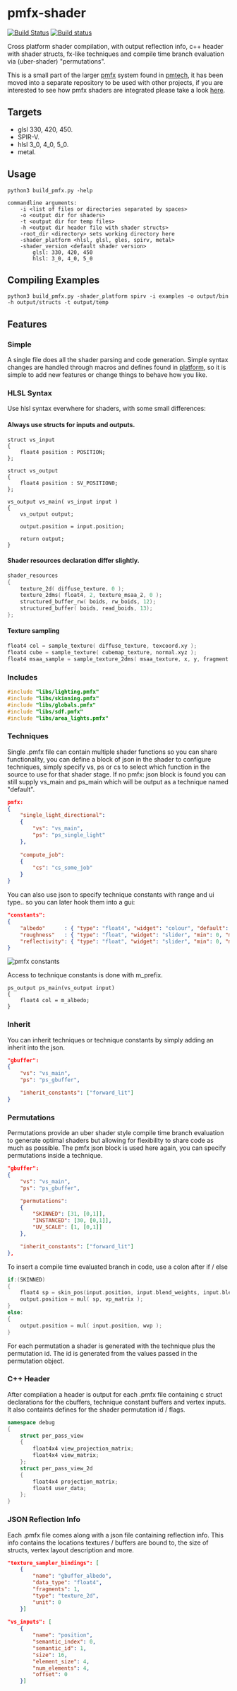 # pmfx-shader
[![Build Status](https://travis-ci.org/polymonster/pmfx-shader.svg?branch=master)](https://travis-ci.org/polymonster/pmfx-shader) [![Build status](https://ci.appveyor.com/api/projects/status/wohe0i5v0hvnjnfb?svg=true)](https://ci.appveyor.com/project/polymonster/pmfx-shader)

Cross platform shader compilation, with output reflection info, c++ header with shader structs, fx-like techniques and compile time branch evaluation via (uber-shader) "permutations". 

This is a small part of the larger [pmfx](https://github.com/polymonster/pmtech/wiki/Pmfx) system found in [pmtech](https://github.com/polymonster/pmtech), it has been moved into a separate repository to be used with other projects, if you are interested to see how pmfx shaders are integrated please take a look [here](https://github.com/polymonster/pmtech).

## Targets

- glsl 330, 420, 450.
- SPIR-V.
- hlsl 3_0, 4_0, 5_0.
- metal.

## Usage

```
python3 build_pmfx.py -help

commandline arguments:
    -i <list of files or directories separated by spaces>
    -o <output dir for shaders>
    -t <output dir for temp files>
    -h <output dir header file with shader structs>
    -root_dir <directory> sets working directory here
    -shader_platform <hlsl, glsl, gles, spirv, metal>
    -shader_version <default shader version>
        glsl: 330, 420, 450
        hlsl: 3_0, 4_0, 5_0
```

## Compiling Examples

```
python3 build_pmfx.py -shader_platform spirv -i examples -o output/bin -h output/structs -t output/temp
```

## Features

### Simple

A single file does all the shader parsing and code generation. Simple syntax changes are handled through macros and defines found in [platform](https://github.com/polymonster/pmfx-shader/tree/master/platform), so it is simple to add new features or change things to behave how you like.

### HLSL Syntax

Use hlsl syntax everwhere for shaders, with some small differences:

#### Always use structs for inputs and outputs.

```hlsl
struct vs_input
{
    float4 position : POSITION;
};

struct vs_output
{
    float4 position : SV_POSITION0;
};

vs_output vs_main( vs_input input )
{
    vs_output output;
    
    output.position = input.position;
    
    return output;
}
```

#### Shader resources declaration differ slightly.
```c
shader_resources
{
    texture_2d( diffuse_texture, 0 );
    texture_2dms( float4, 2, texture_msaa_2, 0 );
    structured_buffer_rw( boids, rw_boids, 12);
    structured_buffer( boids, read_boids, 13);
};
```

#### Texture sampling 
```c
float4 col = sample_texture( diffuse_texture, texcoord.xy );
float4 cube = sample_texture( cubemap_texture, normal.xyz );
float4 msaa_sample = sample_texture_2dms( msaa_texture, x, y, fragment );
```

### Includes

```c
#include "libs/lighting.pmfx"
#include "libs/skinning.pmfx"
#include "libs/globals.pmfx"
#include "libs/sdf.pmfx"
#include "libs/area_lights.pmfx"
```

### Techniques

Single .pmfx file can contain multiple shader functions so you can share functionality, you can define a block of json in the shader to configure techniques, simply specify vs, ps or cs to select which function in the source to use for that shader stage. If no pmfx: json block is found you can still supply vs_main and ps_main which will be output as a technique named "default".

```json
pmfx:
{    
    "single_light_directional":
    {
        "vs": "vs_main",
        "ps": "ps_single_light"
    },
    
    "compute_job":
    {
        "cs": "cs_some_job"
    }
}
```

You can also use json to specify technique constants with range and ui type.. so you can later hook them into a gui:

```json
"constants":
{
    "albedo"      : { "type": "float4", "widget": "colour", "default": [1.0, 1.0, 1.0, 1.0] },
    "roughness"   : { "type": "float", "widget": "slider", "min": 0, "max": 1, "default": 0.5 },
    "reflectivity": { "type": "float", "widget": "slider", "min": 0, "max": 1, "default": 0.3 },
}
```

![pmfx constants](https://github.com/polymonster/polymonster.github.io/raw/master/assets/wiki/pmfx-material.png)

Access to technique constants is done with m_prefix.

```hlsl
ps_output ps_main(vs_output input)
{
    float4 col = m_albedo;
}
```

### Inherit

You can inherit techniques or technique constants by simply adding an inherit into the json.

```json
"gbuffer":
{
    "vs": "vs_main",
    "ps": "ps_gbuffer",

    "inherit_constants": ["forward_lit"]
}
```

### Permutations

Permutations provide an uber shader style compile time branch evaluation to generate optimal shaders but allowing for flexibility to share code as much as possible. The pmfx json block is used here again, you can specify permutations inside a technique.

```json
"gbuffer":
{
    "vs": "vs_main",
    "ps": "ps_gbuffer",

    "permutations":
    {
        "SKINNED": [31, [0,1]],
        "INSTANCED": [30, [0,1]],
        "UV_SCALE": [1, [0,1]]
    },

    "inherit_constants": ["forward_lit"]
},
```

To insert a compile time evaluated branch in code, use a colon after if / else

```c++
if:(SKINNED)
{
    float4 sp = skin_pos(input.position, input.blend_weights, input.blend_indices);
    output.position = mul( sp, vp_matrix );
}
else:
{
    output.position = mul( input.position, wvp );
}
```

For each permutation a shader is generated with the technique plus the permutation id. The id is generated from the values passed in the permutation object.

### C++ Header

After compilation a header is output for each .pmfx file containing c struct declarations for the cbuffers, technique constant buffers and vertex inputs. It also containts defines for the shader permutation id / flags.

```c++
namespace debug
{
    struct per_pass_view
    {
        float4x4 view_projection_matrix;
        float4x4 view_matrix;
    };
    struct per_pass_view_2d
    {
        float4x4 projection_matrix;
        float4 user_data;
    };
}
```

### JSON Reflection Info

Each .pmfx file comes along with a json file containing reflection info. This info contains the locations textures / buffers are bound to, the size of structs, vertex layout description and more. 

```json
"texture_sampler_bindings": [
    {
        "name": "gbuffer_albedo",
        "data_type": "float4",
        "fragments": 1,
        "type": "texture_2d",
        "unit": 0
    }]
   
"vs_inputs": [
    {
        "name": "position",
        "semantic_index": 0,
        "semantic_id": 1,
        "size": 16,
        "element_size": 4,
        "num_elements": 4,
        "offset": 0
    }]
```

